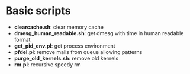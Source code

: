 # Basic scripts

  - **clearcache.sh**: clear memory cache
  - **dmesg_human_readable.sh**: get dmesg with time in human readable format
  - **get_pid_env.pl**: get process environment
  - **pfdel.pl**: remove mails from queue allowing patterns
  - **purge_old_kernels.sh**: remove old kernels
  - **rm.pl**: recursive speedy rm

